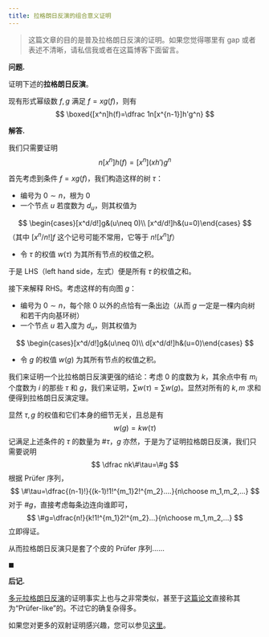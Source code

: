 ```yaml
---
title: 拉格朗日反演的组合意义证明
---
```


> 这篇文章的目的是普及拉格朗日反演的证明。如果您觉得哪里有 gap 或者表述不清晰，请私信我或者在这篇博客下面留言。

**问题.**

证明下述的**拉格朗日反演**。

现有形式幂级数 $f,g$ 满足 $f=xg(f)$，则有
$$
\boxed{[x^n]h(f)=\dfrac 1n[x^{n-1}]h'g^n}
$$


**解答.**

我们只需要证明
$$
n[x^n]h(f)=[x^n](xh')g^n
$$

首先考虑到条件 $f=xg(f)$，我们构造这样的树 $\tau$：

- 编号为 $0\sim n$，根为 $0$
- 一个节点 $u$ 若度数为 $d_u$，则其权值为

$$
\begin{cases}[x^d/d!]g&(u\neq 0)\\ [x^d/d!]h&(u=0)\end{cases}
$$
（其中 $[x^n/n!]f$ 这个记号可能不常用，它等于 $n![x^n]f$）

- 令 $\tau$ 的权值 $w(\tau)$ 为其所有节点的权值之积。

于是 LHS（left hand side，左式）便是所有 $\tau$ 的权值之和。

接下来解释 RHS。考虑这样的有向图 $g$：

- 编号为 $0\sim n$，每个除 $0$ 以外的点恰有一条出边（从而 $g$ 一定是一棵内向树和若干内向基环树）
- 一个节点 $u$ 若入度为 $d_u$，则其权值为

$$
\begin{cases}[x^d/d!]g&(u\neq 0)\\ d[x^d/d!]h&(u=0)\end{cases}
$$

- 令 $g$ 的权值 $w(g)$ 为其所有节点的权值之积。

我们来证明一个比拉格朗日反演更强的结论：考虑 $0$ 的度数为 $k$，其余点中有 $m_i$ 个度数为 $i$ 的那些 $\tau$ 和 $g$，我们来证明，$\sum w(\tau)=\sum w(g)$。显然对所有的 $k,m$ 求和便得到拉格朗日反演定理。

显然 $\tau,g$ 的权值和它们本身的细节无关，且总是有
$$
w(g)=kw(\tau)
$$
记满足上述条件的 $\tau$ 的数量为 $\#\tau$，$g$ 亦然，于是为了证明拉格朗日反演，我们只需要说明
$$
\dfrac nk\#\tau=\#g
$$
根据 Prüfer 序列，
$$
\#\tau=\dfrac{(n-1)!}{(k-1)!1!^{m_1}2!^{m_2}....}{n\choose m_1,m_2,...}
$$
对于 $\#g$，直接考虑每条边连向谁即可，
$$
\#g=\dfrac{n!}{k!1!^{m_1}2!^{m_2}...}{n\choose m_1,m_2,...}
$$
立即得证。

从而拉格朗日反演只是套了个皮的 Prüfer 序列……

$\blacksquare$

**后记.**

[多元拉格朗日反演](https://x-yi-x.blog.uoj.ac/blog/6511)的证明事实上也与之非常类似，甚至于[这篇论文](https://core.ac.uk/download/pdf/82394044.pdf)直接称其为“Prüfer-like”的。不过它的确复杂得多。

如果您对更多的双射证明感兴趣，您可以参见[这里](https://xyix.gitee.io/posts/?page=2&postid=72)。